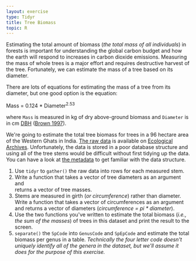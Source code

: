 ```yaml
---
layout: exercise
type: Tidyr
title: Tree Biomass
topic: R
---
```


Estimating the total amount of biomass (*the total mass of all individuals*) 
in forests is important for understanding the global carbon budget and how the 
earth will respond to increases in carbon dioxide emissions. Measuring the mass 
of whole trees is a major effort and requires destructive harvest of the tree. 
Fortunately, we can estimate the mass of a tree based on its diameter.

There are lots of equations for estimating the mass of a tree from its diameter, 
but one good option is the equation: 
    
Mass = 0.124 * Diameter<sup>2.53</sup>

where `Mass` is measured in kg of dry above-ground biomass and
`Diameter` is in cm
[DBH](https://en.wikipedia.org/wiki/Diameter_at_breast_height)
([Brown 1997](http://www.fao.org/docrep/W4095E/W4095E00.htm)).

We're going to estimate the total tree biomass for trees in a 96
hectare area of the Western Ghats in India.
[The raw data](http://esapubs.org/archive/ecol/E091/216/Macroplot_data_Rev.txt)
is available on
[Ecological Archives](http://esapubs.org/Archive/).
Unfortunately, the data is stored in a poor database structure and
using all of the tree stems would be difficult without first tidying
up the data. You can have a look at
[the metadata](http://esapubs.org/archive/ecol/E091/216/metadata.htm)
to get familiar with the data structure.

1. Use `tidyr` to `gather()` the raw data into rows for each measured stem. 
2. Write a function that takes a vector of tree diameters as an argument and   
   returns a vector of tree masses.
3. Stems are measured in girth (*or circumference*) rather than diameter.
   Write a function that takes a vector of circumferences as an argument
   and returns a vector of diameters (*circumference = pi \* diameter*).
4. Use the two functions you've written to estimate the total biomass (*i.e., 
   the sum of the masses*) of trees in this dataset and print the result to the
   screen.
5. `separate()` the `SpCode` into `GenusCode` and `SpEpCode` and
   estimate the total biomass per genus in a table. *Technically the
   four letter code doesn't uniquely identify all of the genera in the
   dataset, but we'll assume it does for the purpose of this
   exercise.*
